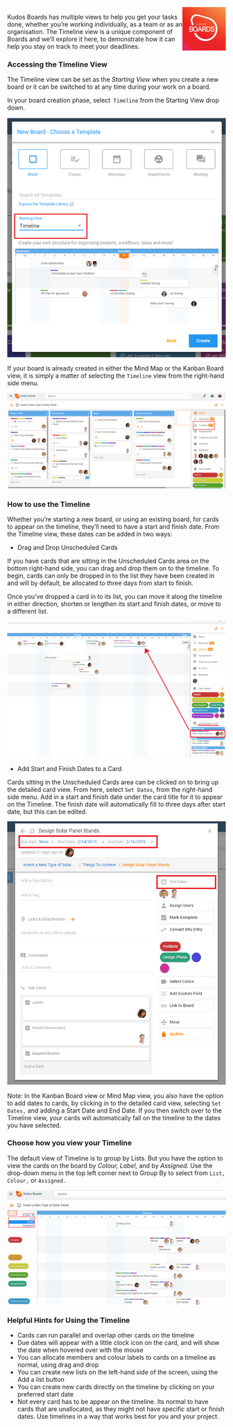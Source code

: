 <img style="float: right" src="/assets/images/boards-logo.jpg" height="100" alt="My Boards" />

Kudos Boards has multiple views to help you get your tasks done, whether you’re working individually, as a team or as an organisation. The Timeline view is a unique component of Boards and we’ll explore it here, to demonstrate how it can help you stay on track to meet your deadlines.

### Accessing the Timeline View

The Timeline view can be set as the *Starting View* when you create a new board or it can be switched to at any time during your work on a board.

In your board creation phase, select` Timeline` from the Starting View drop down.

![](/assets/boards/timeline1.png)


If your board is already created in either the Mind Map or the Kanban Board view, it is simply a matter of selecting the `Timeline` view from the right-hand side menu.

![](/assets/boards/timeline2.png)

### How to use the Timeline

Whether you’re starting a new board, or using an existing board, for cards to appear on the timeline, they’ll need to have a start and finish date. From the Timeline view, these dates can be added in two ways:

* Drag and Drop Unscheduled Cards

If you have cards that are sitting in the Unscheduled Cards area on the bottom right-hand side, you can drag and drop them on to the timeline. To begin, cards can only be dropped in to the list they have been created in and will by default, be allocated to three days from start to finish.

Once you’ve dropped a card in to its list, you can move it along the timeline in either direction, shorten or lengthen its start and finish dates, or move to a different list.

![](/assets/boards/timeline3.png)

* Add Start and Finish Dates to a Card

Cards sitting in the Unscheduled Cards area can be clicked on to bring up the detailed card view. From here, select `Set Dates`, from the right-hand side menu. Add in a start and finish date under the card title for it to appear on the Timeline. The finish date will automatically fill to three days after start date, but this can be edited.  

![](/assets/boards/timeline4.png)

Note: In the Kanban Board view or Mind Map view, you also have the option to add dates to cards, by clicking in to the detailed card view, selecting `Set Dates,` and adding a Start Date and End Date.  If you then switch over to the Timeline view, your cards will automatically fall on the timeline to the dates you have selected.

### Choose how you view your Timeline

The default view of Timeline is to group by Lists. But you have the option to view the cards on the board by *Colour, Label,* and by *Assigned.* Use the drop-down menu in the top left corner next to Group By to select from `List,` `Colour,` or `Assigned.`

![](/assets/boards/timeline5.png)

### Helpful Hints for Using the Timeline
* Cards can run parallel and overlap other cards on the timeline
*	Due dates will appear with a little clock icon on the card, and will show the date when hovered over with the mouse
*	You can allocate members and colour labels to cards on a timeline as normal, using drag and drop
*	You can create new lists on the left-hand side of the screen, using the Add a list button
*	You can create new cards directly on the timeline by clicking on your preferred start date
*	Not every card has to be appear on the timeline. Its normal to have cards that are unallocated, as they might not have specific start or finish dates. Use timelines in a way that works best   for you and your project.
